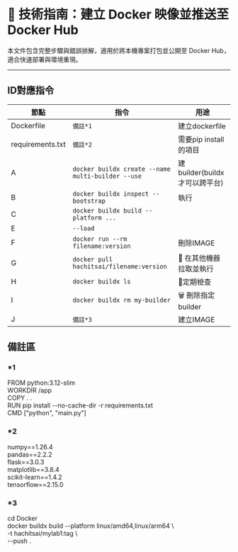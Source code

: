 # 🐳 技術指南：建立 Docker 映像並推送至 Docker Hub

本文件包含完整步驟與錯誤排解，適用於將本機專案打包並公開至 Docker Hub，適合快速部署與環境重現。

---

## ID對應指令

| 節點 | 指令 |用途 |
|------|--------------------------------------------------|-------------------|
| Dockerfile    | `備註*1`        |建立dockerfile |
| requirements.txt    | `備註*2`        |需要pip install的項目 |
| A    | `docker buildx create --name multi-builder --use` | 建builder(buildx才可以跨平台)|
| B    | `docker buildx inspect --bootstrap`              |執行|
| C    | `docker buildx build --platform ...`             | |
| E    | `--load`                                          | |
| F    | `docker run --rm filename:version`           | 刪除IMAGE|
| G    | `docker pull hachitsai/filename:version`           | 🔁 在其他機器拉取並執行|
| H    | `docker buildx ls`                    |🧭定期檢查 |
| I    | `docker buildx rm my-builder`        |🗑️ 刪除指定 builder |
| J    | `備註*3`           | 建立IMAGE|


## 備註區
### *1
FROM python:3.12-slim  
WORKDIR /app  
COPY . .  
RUN pip install --no-cache-dir -r requirements.txt  
CMD ["python", "main.py"]  
### *2
numpy==1.26.4  
pandas==2.2.2  
flask==3.0.3  
matplotlib==3.8.4  
scikit-learn==1.4.2  
tensorflow==2.15.0  
### *3
cd Docker  
docker buildx build --platform linux/amd64,linux/arm64 \  
  -t hachitsai/mylab1:tag \  
  --push .  
